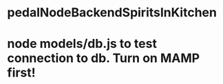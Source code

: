 # pedalNodeBackendSpiritsInKitchen

# node models/db.js to test connection to db. Turn on MAMP first!
